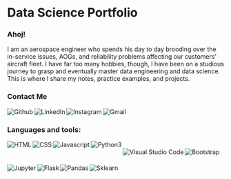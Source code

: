 # Data Science Portfolio

### Ahoj!
I am an aerospace engineer who spends his day to day brooding over the in-service issues, AOGs, and reliability problems affecting our customers' aircraft fleet. I have far too many hobbies, though, I have been on a studious journey to grasp and eventually master data engineering and data science. This is where I share my notes, practice examples, and projects.

### Contact Me

[<img src="https://img.shields.io/badge/GitHub-100000?style=for-the-badge&logo=github&logoColor=white" align=left alt="Github">][github]
[<img src="https://img.shields.io/badge/LinkedIn-0077B5?style=for-the-badge&logo=linkedin&logoColor=white" align=left alt="LinkedIn">][linkedin]
[<img src="https://img.shields.io/badge/Instagram-E4405F?style=for-the-badge&logo=instagram&logoColor=white" align=left alt="Instagram">][instagram]
[<img src="https://img.shields.io/badge/Gmail-D14836?style=for-the-badge&logo=gmail&logoColor=white" align=left alt="Gmail">][mailto]  

<br />

### Languages and tools:

<img src="https://img.shields.io/badge/HTML5-E34F26?style=for-the-badge&logo=html5&logoColor=white" align=left alt="HTML" style="margin-bottom:1.25rem">
<img src="https://img.shields.io/badge/CSS3-1572B6?style=for-the-badge&logo=css3&logoColor=white" align=left alt="CSS" style="margin-bottom:1.25rem">
<img src="https://img.shields.io/badge/JavaScript-323330?style=for-the-badge&logo=javascript&logoColor=F7DF1E" align=left alt="Javascript" style="margin-bottom:1.25rem">
<img src="https://img.shields.io/badge/Python-3776AB?style=for-the-badge&logo=python&logoColor=white" align=left alt="Python3" style="margin-bottom:1.25rem">  

<br />

<img src="https://img.shields.io/badge/Visual_Studio_Code-0078D4?style=for-the-badge&logo=visual%20studio%20code&logoColor=white" align=left alt="Visual Studio Code" style="margin-bottom:1.25rem">
<img src="https://img.shields.io/badge/Bootstrap-563D7C?style=for-the-badge&logo=bootstrap&logoColor=white" align=left alt="Bootstrap" style="margin-bottom:1.25rem">
<img src="https://img.shields.io/badge/Jupyter-F37626.svg?&style=for-the-badge&logo=Jupyter&logoColor=white" align=left alt="Jupyter" style="margin-bottom:1.25rem">
<img src="https://img.shields.io/badge/Flask-000000?style=for-the-badge&logo=flask&logoColor=white" align=left alt="Flask" style="margin-bottom:1.25rem">
<img src="https://img.shields.io/badge/Pandas-2C2D72?style=for-the-badge&logo=pandas&logoColor=white" align=left alt="Pandas" style="margin-bottom:1.25rem">
<img src="https://img.shields.io/badge/scikit_learn-F7931E?style=for-the-badge&logo=scikit-learn&logoColor=white" align=left alt="Sklearn" style="margin-bottom:1.25rem">

[github]: https://github.com/onionbloom
[instagram]: https://www.instagram.com/onionbloom/
[linkedin]: https://www.linkedin.com/in/mabdurro
[mailto]: mailto:abdurro.muhammad@gmail.com?subject=%5BGithub%20Contact%20Me%5D%20-





